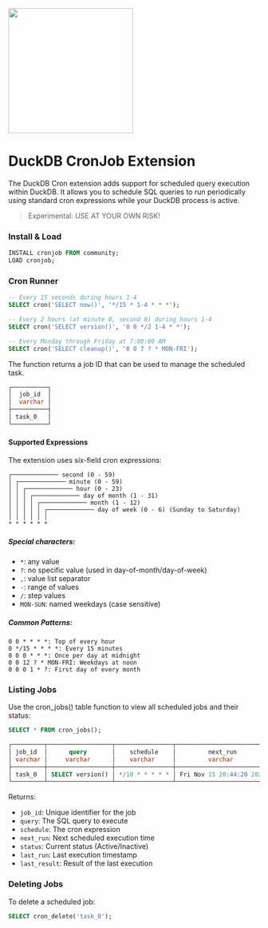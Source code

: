 <img src="https://github.com/user-attachments/assets/46a5c546-7e9b-42c7-87f4-bc8defe674e0" width=250 />

# DuckDB CronJob Extension
The DuckDB Cron extension adds support for scheduled query execution within DuckDB. It allows you to schedule SQL queries to run periodically using standard cron expressions while your DuckDB process is active.

> Experimental: USE AT YOUR OWN RISK!

### Install & Load
```sql
INSTALL cronjob FROM community;
LOAD cronjob;
```

### Cron Runner
```sql
-- Every 15 seconds during hours 1-4
SELECT cron('SELECT now()', '*/15 * 1-4 * * *');

-- Every 2 hours (at minute 0, second 0) during hours 1-4
SELECT cron('SELECT version()', '0 0 */2 1-4 * *');

-- Every Monday through Friday at 7:00:00 AM
SELECT cron('SELECT cleanup()', '0 0 7 ? * MON-FRI');
```

The function returns a job ID that can be used to manage the scheduled task.

```sql
┌──────────┐
│  job_id  │
│  varchar │
├──────────┤
│ task_0   │
└──────────┘
```

#### Supported Expressions
The extension uses six-field cron expressions:
```
┌───────────── second (0 - 59)
│ ┌───────────── minute (0 - 59)
│ │ ┌───────────── hour (0 - 23)
│ │ │ ┌───────────── day of month (1 - 31)
│ │ │ │ ┌───────────── month (1 - 12)
│ │ │ │ │ ┌───────────── day of week (0 - 6) (Sunday to Saturday)
│ │ │ │ │ │
* * * * * *
```

##### Special characters:

- `*`: any value
- `?`: no specific value (used in day-of-month/day-of-week)
- `,`: value list separator
- `-`: range of values
- `/`: step values
- `MON-SUN`: named weekdays (case sensitive)

##### Common Patterns:
```
0 0 * * * *: Top of every hour
0 */15 * * * *: Every 15 minutes
0 0 0 * * *: Once per day at midnight
0 0 12 ? * MON-FRI: Weekdays at noon
0 0 0 1 * ?: First day of every month
```


### Listing Jobs
Use the cron_jobs() table function to view all scheduled jobs and their status:
```sql
SELECT * FROM cron_jobs();

┌─────────┬──────────────────┬────────────────┬──────────────────────────┬─────────┬──────────────────────────┬─────────────┐
│ job_id  │      query       │    schedule    │         next_run         │ status  │         last_run         │ last_result │
│ varchar │     varchar      │    varchar     │         varchar          │ varchar │         varchar          │   varchar   │
├─────────┼──────────────────┼────────────────┼──────────────────────────┼─────────┼──────────────────────────┼─────────────┤
│ task_0  │ SELECT version() │ */10 * * * * * │ Fri Nov 15 20:44:20 2024 │ Active  │ Fri Nov 15 20:44:10 2024 │ Success     │
└─────────┴──────────────────┴────────────────┴──────────────────────────┴─────────┴──────────────────────────┴─────────────┘
```

Returns:

- `job_id`: Unique identifier for the job
- `query`: The SQL query to execute
- `schedule`: The cron expression
- `next_run`: Next scheduled execution time
- `status`: Current status (Active/Inactive)
- `last_run`: Last execution timestamp
- `last_result`: Result of the last execution

### Deleting Jobs
To delete a scheduled job:
```sql
SELECT cron_delete('task_0');
```
